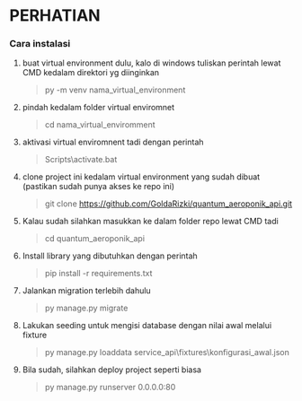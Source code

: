 # PERHATIAN

### Cara instalasi

1. buat virtual environment dulu, kalo di windows tuliskan perintah lewat CMD kedalam direktori yg diinginkan

    >  py -m venv nama_virtual_environment

2. pindah kedalam folder virtual enviromnet 

    >  cd nama_virtual_enviromment

3. aktivasi virtual enviromnent tadi dengan perintah

    >  Scripts\activate.bat

4. clone project ini kedalam virtual environment yang sudah dibuat (pastikan sudah punya akses ke repo ini)

    >  git clone https://github.com/GoldaRizki/quantum_aeroponik_api.git

5. Kalau sudah silahkan masukkan ke dalam folder repo lewat CMD tadi

    >  cd quantum_aeroponik_api

6. Install library yang dibutuhkan dengan perintah

    >  pip install -r requirements.txt

7. Jalankan migration terlebih dahulu

    >  py manage.py migrate

8. Lakukan seeding untuk mengisi database dengan nilai awal melalui fixture

    >  py manage.py loaddata service_api\fixtures\konfigurasi_awal.json

9. Bila sudah, silahkan deploy project seperti biasa

    >  py manage.py runserver 0.0.0.0:80